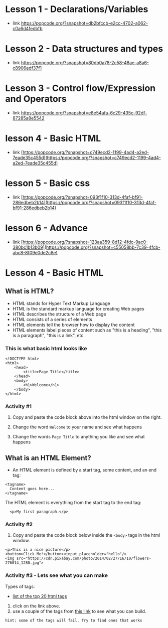 # Lesson 1 - Declarations/Variables

- link https://popcode.org/?snapshot=db2bfccb-e2cc-4702-a062-c0a6d4fedbfb

# Lesson 2 - Data structures and types
- link https://popcode.org/?snapshot=80db0a78-2c58-48ae-a8a6-c8906edf37f1

# Lesson 3 - Control flow/Expression and Operators
- link https://popcode.org/?snapshot=e8e54afa-6c29-435c-92df-87285a8e5542

# lesson 4 - Basic HTML
- link [https://popcode.org/?snapshot=c749ecd2-1199-4ad4-a2ed-7eade35c455d](https://popcode.org/?snapshot=c749ecd2-1199-4ad4-a2ed-7eade35c455d)

# lesson 5 - Basic css
- link [https://popcode.org/?snapshot=093f1f10-313d-4faf-bf91-286edbeb2b14](https://popcode.org/?snapshot=093f1f10-313d-4faf-bf91-286edbeb2b14)

# lesson 6 - Advance
- link [https://popcode.org/?snapshot=123aa359-8d12-4fdc-9ac0-380bc1b13b09](https://popcode.org/?snapshot=c55058bb-7c39-4fcb-abc8-8f09e0de2c8e)


# Lesson 4 - Basic HTML


## What is HTML?
- HTML stands for Hyper Text Markup Language
- HTML is the standard markup language for creating Web pages
- HTML describes the structure of a Web page
- HTML consists of a series of elements
- HTML elements tell the browser how to display the content
- HTML elements label pieces of content such as "this is a heading", "this is a paragraph", "this is a link", etc.



### This is what basic html looks like

```
<!DOCTYPE html>
<html>
    <head>
        <title>Page Title</title>
    </head>
    <body>
        <h1>Welcome</h1>    
    </body>
</html>
```

### Activity #1

1. Copy and paste the code block above into the html window on the right.

1. Change the word `Welcome` to your name and see what happens 

1. Change the words `Page Title` to anything you like and see what happens


## What is an HTML Element?
- An HTML element is defined by a start tag, some content, and an end tag:

```
<tagname> 
  Content goes here... 
</tagname>
```
The HTML element is everything from the start tag to the end tag:

```
  <p>My first paragraph.</p>
```


### Activity #2

1. Copy and paste the code block below inside the `<body>` tags in the html window.

```
<p>This is a nice picture</p>
<button>Click Me!</button><input placeholder="hello"/>
<img src="https://cdn.pixabay.com/photo/2014/02/27/16/10/flowers-276014_1280.jpg">

```

### Activity #3 - Lets see what you can make

Types of tags:
- [list of the top 20 html tags](https://www.journaldev.com/55918/fundamental-html-tags)

1. click on the link above. 
1. use a couple of the tags from [this link](https://www.journaldev.com/55918/fundamental-html-tags) to see what you can build.

`hint: some of the tags will fail. Try to find ones that works`
